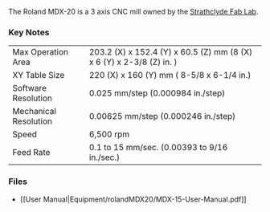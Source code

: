 The Roland MDX-20 is a 3 axis CNC mill owned by the [Strathclyde Fab Lab](http://www.strath.ac.uk/fablab/).

### Key Notes

| | |
|--- |--- |
| Max Operation Area    | 203.2 (X) x 152.4 (Y) x 60.5 (Z) mm (8 (X) x 6 (Y) x 2-3/8 (Z) in. ) |
| XY Table Size         | 220 (X) x 160 (Y) mm ( 8-5/8 x 6-1/4 in.) |
| Software Resolution   | 0.025 mm/step (0.000984 in./step) |
| Mechanical Resolution | 0.00625 mm/step (0.000246 in./step) |
| Speed                 | 6,500 rpm |
| Feed Rate             | 0.1 to 15 mm/sec. (0.00393 to 9/16 in./sec.) |

### Files
 * [[User Manual|Equipment/rolandMDX20/MDX-15-User-Manual.pdf]]


